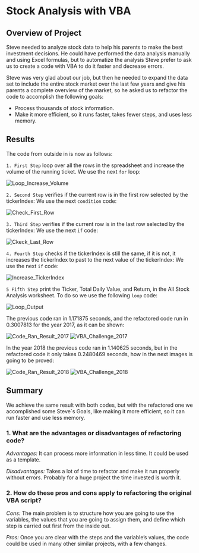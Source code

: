 # Stock Analysis with VBA

## Overview of Project
Steve needed to analyze stock data to help his parents to make the best investment decisions. He could have performed the data analysis manually and using Excel formulas, but to automatize the analysis Steve prefer to ask us to create a code with VBA to do it faster and decrease errors.

Steve was very glad about our job, but then he needed to expand the data set to include the entire stock market over the last few years and give his parents a complete overview of the market, so he asked us to refactor the code to accomplish the following goals:
  - Process thousands of stock information.
  - Make it more efficient, so it runs faster, takes fewer steps, and uses less memory.

## Results
The code from outside in is now as follows:

`1. First Step` loop over all the rows in the spreadsheet and increase the volume of the running ticket. We use the next `for` loop:

![Loop_Increase_Volume](https://user-images.githubusercontent.com/95454286/149607821-a6c23e4a-05ba-43d9-89fa-85d44ac08f4c.png)

`2. Second Step` verifies if the current row is in the first row selected by the tickerIndex: We use the next `condition` code:

![Check_First_Row](https://user-images.githubusercontent.com/95454286/149608286-f689205c-3a7d-4978-a545-8d19fac67962.png)

`3. Third Step` verifies if the current row is in the last row selected by the tickerIndex: We use the next `if` code:

![Ckeck_Last_Row](https://user-images.githubusercontent.com/95454286/149608285-5d718e14-8d6f-45fa-a26d-11ff17a5d789.png)

`4. Fourth Step` checks if the tickerIndex is still the same, if it is not, it increases the tickerIndex to past to the next value of the tickerIndex: We use the next `if` code:

![Increase_TickerIndex](https://user-images.githubusercontent.com/95454286/149608300-f9fa855c-1acf-4379-9680-b47569e6f87b.png)

`5 Fifth Step` print the Ticker, Total Daily Value, and Return, in the All Stock Analysis worksheet. To do so we use the following `loop` code:

![Loop_Output](https://user-images.githubusercontent.com/95454286/149608280-86443b54-d95f-46e2-90fa-f356a38765b7.png)

The previous code ran in 1.171875 seconds, and the refactored code run in 0.3007813 for the year 2017, as it can be shown:

![Code_Ran_Result_2017](https://user-images.githubusercontent.com/95454286/149608590-8f890123-05a7-4437-85b4-9f553a944f87.png)
![VBA_Challenge_2017](https://user-images.githubusercontent.com/95454286/149608592-13e71cd3-3c90-4c26-a54e-31e209c1787e.png)

In the year 2018 the previous code ran in 1.140625 seconds, but in the refactored code it only takes 0.2480469 seconds, how in the next images is going to be proved:

![Code_Ran_Result_2018](https://user-images.githubusercontent.com/95454286/149608630-9a3348a6-ed31-4bdf-babc-c892435765e4.png)
![VBA_Challenge_2018](https://user-images.githubusercontent.com/95454286/149608631-558611d7-9b61-4467-a2d4-068ddd6a0058.png)

## Summary

We achieve the same result with both codes, but with the refactored one we accomplished some Steve´s Goals, like making it more efficient, so it can run faster and use less memory.

### 1. What are the advantages or disadvantages of refactoring code?

*Advantages:* It can process more information in less time. It could be used as a template.

*Disadvantages:* Takes a lot of time to refactor and make it run properly without errors. Probably for a huge project the time invested is worth it.

### 2. How do these pros and cons apply to refactoring the original VBA script?

*Cons:* The main problem is to structure how you are going to use the variables, the values that you are going to assign them, and define which step is carried out first from the inside out.

*Pros:* Once you are clear with the steps and the variable’s values, the code could be used in many other similar projects, with a few changes.
